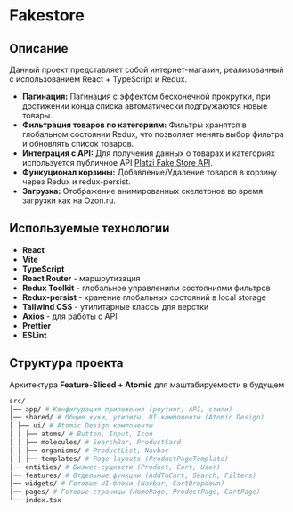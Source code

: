 # Fakestore


## Описание
Данный проект представляет собой интернет-магазин, реализованный с использованием React + TypeScript и Redux. 
- **Пагинация:** Пагинация с эффектом бесконечной прокрутки, при достижении конца списка автоматически подгружаются новые товары.
- **Фильтрация товаров по категориям:** Фильтры хранятся в глобальном состоянии Redux, что позволяет менять выбор фильтра и обновлять список товаров.
- **Интеграция с API:** Для получения данных о товарах и категориях используется публичное API [Platzi Fake Store API](https://fakeapi.platzi.com/en).
- **Функуционал корзины:** Добавление/Удаление товаров в корзину через Redux и redux-persist.
- **Загрузка:** Отображение анимированных скелетонов во время загрузки как на Ozon.ru.


## Используемые технологии
- **React**
- **Vite**
- **TypeScript**
- **React Router** - маршрутизация
- **Redux Toolkit** - глобальное управлениям состояниями фильтров
- **Redux-persist** - хранение глобальных состояний в local storage 
- **Tailwind CSS** - утилитарные классы для верстки
- **Axios** - для работы с API
- **Prettier**
- **ESLint**


## Структура проекта
Архитектура **Feature-Sliced + Atomic** для маштабируемости в будущем

```bash
src/ 
│── app/ # Конфигурация приложения (роутинг, API, стили) 
│── shared/ # Общие хуки, утилиты, UI-компоненты (Atomic Design) 
│ ├── ui/ # Atomic Design компоненты 
│ │ ├── atoms/ # Button, Input, Icon 
│ │ ├── molecules/ # SearchBar, ProductCard 
│ │ ├── organisms/ # ProductList, Navbar 
│ │ ├── templates/ # Page layouts (ProductPageTemplate) 
│── entities/ # Бизнес-сущности (Product, Cart, User) 
│── features/ # Отдельные функции (AddToCart, Search, Filters) 
│── widgets/ # Готовые UI-блоки (Navbar, CartDropdown) 
│── pages/ # Готовые страницы (HomePage, ProductPage, CartPage) 
└── index.tsx
```